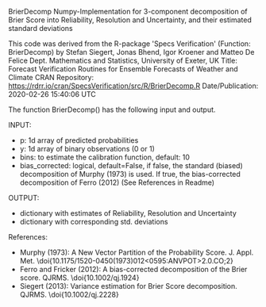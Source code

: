 BrierDecomp
Numpy-Implementation for 3-component decomposition of Brier Score into Reliability, Resolution and Uncertainty, and their estimated standard deviations

This code was derived from the R-package 'Specs Verification' (Function: BrierDecomp) 
by Stefan Siegert, Jonas Bhend, Igor Kroener and Matteo De Felice 
Dept. Mathematics and Statistics, University of Exeter, UK
  Title: Forecast Verification Routines for Ensemble Forecasts of Weather and Climate
  CRAN Repository: https://rdrr.io/cran/SpecsVerification/src/R/BrierDecomp.R 
  Date/Publication: 2020-02-26 15:40:06 UTC

The function BrierDecomp() has the following input and output.

INPUT:
- p: 1d array of predicted probabilities
- y: 1d array of binary observations (0 or 1)
- bins: to estimate the calibration function, default: 10
- bias_corrected: logical, default=False, if false, the standard (biased) decomposition of Murphy (1973) is used. If true, the bias-corrected decomposition of Ferro (2012) (See References in Readme)

OUTPUT:
- dictionary with estimates of Reliability, Resolution and Uncertainty
- dictionary with corresponding std. deviations

References:
- Murphy (1973): A New Vector Partition of the Probability Score. J. Appl. Met. \doi{10.1175/1520-0450(1973)012<0595:ANVPOT>2.0.CO;2}
- Ferro and Fricker (2012): A bias-corrected decomposition of the Brier score. QJRMS. \doi{10.1002/qj.1924}
- Siegert (2013): Variance estimation for Brier Score decomposition. QJRMS. \doi{10.1002/qj.2228}
